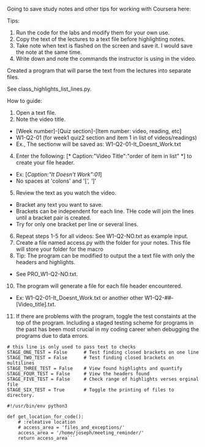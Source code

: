 Going to save study notes and other tips for working with Coursera here:

Tips:

1. Run the code for the labs and modify them for your own use.
2. Copy the text of the lectures to a text file before highlighting notes.
3. Take note when text is flashed on the screen and save it. I would save the note at the same time.
4. Write down and note the commands the instructor is using in the video.

Created a program that will parse the text from the lectures into separate files.

See class_highlights_list_lines.py.

How to guide:
1. Open a text file.
2. Note the video title.
  - [Week number]-[Quiz section]-[Item number: video, reading, etc]
  - W1-Q2-01 (for week1 quiz2 section and item 1 in list of videos/readings)
  - Ex., The sectionw will be saved as:  W1-Q2-01-It_Doesnt_Work.txt
4. Enter the following: [* Caption:"Video Title":"order of item in list" *] to create your file header.
  - Ex: [*Caption:"It Doesn't Work":01*]
  - No spaces at 'colons' and '[*', '*]'
5. Review the text as you watch the video. 
  - Bracket any text you want to save. 
  - Brackets can be independent for each line.  THe code will join the lines until a bracket pair is created.
  - Try for only one bracket per line or several lines.
6. Repeat steps 1-5 for all videos: See W1-Q2-NO.txt as example input.
7. Create a file named access.py with the folder for your notes.  This file will store your folder for the macro
8. Tip: The program can be modified to output the a text file with only the headers and highlights.
  - See PRO_W1-Q2-NO.txt.
10. The program will generate a file for each file header encountered.
  - Ex: W1-Q2-01-It_Doesnt_Work.txt or another other W1-Q2-##-[Video_title].txt.
11. If there are problems with the program, toggle the test constaints at the top of the program.  Including a staged testing scheme for programs in the past has been most crucial in my coding career when debugging the programs due to data errors.

```
# this line is only used to pass text to checks
STAGE_ONE_TEST = False      # Test finding closed brackets on one line
STAGE_TWO_TEST = False      # Test finding closed brackets on multilines
STAGE_THREE_TEST = False    # View found highlights and quantify
STAGE_FOUR_TEST = False     # View the headers found
STAGE_FIVE_TEST = False     # Check range of highlights verses orginal file
STAGE_SIX_TEST = True       # Toggle the printing of files to directory.
```
```
#!/usr/bin/env python3

def get_location_for_code():
    # :releative location
    # access_area = 'files_and_exceptions/'
    access_area = '/home/joseph/meeting_reminder/'
    return access_area```
